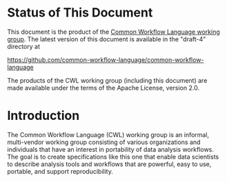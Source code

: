 # Status of This Document

This document is the product of the [Common Workflow Language working
group](https://groups.google.com/forum/#!forum/common-workflow-language).  The
latest version of this document is available in the "draft-4" directory at

https://github.com/common-workflow-language/common-workflow-language

The products of the CWL working group (including this document) are made available
under the terms of the Apache License, version 2.0.

<!--ToC-->

# Introduction

The Common Workflow Language (CWL) working group is an informal, multi-vendor
working group consisting of various organizations and individuals that have an
interest in portability of data analysis workflows.  The goal is to create
specifications like this one that enable data scientists to describe analysis
tools and workflows that are powerful, easy to use, portable, and support
reproducibility.
